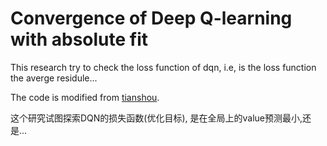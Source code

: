 # Convergence of Deep Q-learning with absolute fit
This research try to check the loss function of dqn, i.e, is the loss function the averge residule...

The code is modified from [tianshou](https://tianshou.readthedocs.io/en/master/).

这个研究试图探索DQN的损失函数(优化目标), 是在全局上的value预测最小,还是...
